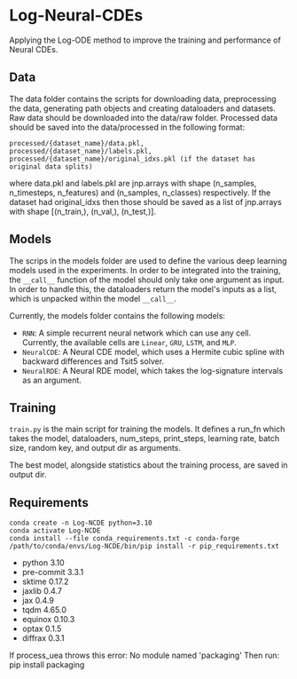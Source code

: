 # Log-Neural-CDEs
Applying the Log-ODE method to improve the training and performance of Neural CDEs.

## Data

The data folder contains the scripts for downloading data, preprocessing the data, 
generating path objects and creating dataloaders and datasets. Raw data should be 
downloaded into the data/raw folder. Processed data should be saved into the data/processed
in the following format: 
```
processed/{dataset_name}/data.pkl, 
processed/{dataset_name}/labels.pkl,
processed/{dataset_name}/original_idxs.pkl (if the dataset has original data splits)
```
where data.pkl and labels.pkl are jnp.arrays with shape (n_samples, n_timesteps, n_features) 
and (n_samples, n_classes) respectively. If the dataset had original_idxs then those should
be saved as a list of jnp.arrays with shape [(n_train,), (n_val,), (n_test,)].

## Models

The scrips in the models folder are used to define the various deep learning
models used in the experiments. In order to be integrated into the training, 
the `__call__` function of the model should only take one argument as input. In 
order to handle this, the dataloaders return the model's inputs as a list, 
which is unpacked within the model `__call__`. 

Currently, the models folder contains the following models:
- `RNN`: A simple recurrent neural network which can use any cell. Currently,
the available cells are `Linear`, `GRU`, `LSTM`, and `MLP`.
- `NeuralCDE`: A Neural CDE model, which uses a Hermite cubic spline 
with backward differences and Tsit5 solver.
- `NeuralRDE`: A Neural RDE model, which takes the log-signature intervals as
an argument.

## Training

`train.py` is the main script for training the models. It defines a run_fn 
which takes the model, dataloaders, num_steps, print_steps, learning rate, 
batch size, random key, and output dir as arguments. 

The best model, alongside statistics about the training process, are saved in
output dir.

## Requirements

```
conda create -n Log-NCDE python=3.10
conda activate Log-NCDE
conda install --file conda_requirements.txt -c conda-forge
/path/to/conda/envs/Log-NCDE/bin/pip install -r pip_requirements.txt
```

- python 3.10
- pre-commit 3.3.1
- sktime 0.17.2
- jaxlib 0.4.7
- jax 0.4.9
- tqdm 4.65.0
- equinox 0.10.3
- optax 0.1.5
- diffrax 0.3.1

If process_uea throws this error: No module named 'packaging'
Then run: pip install packaging
